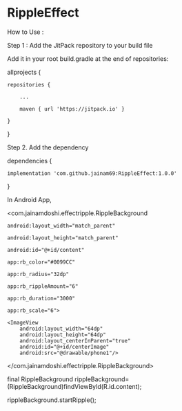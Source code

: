 # RippleEffect

How to Use : 

Step 1 : Add the JitPack repository to your build file

Add it in your root build.gradle at the end of repositories:

allprojects {

	repositories {
	
		...
		
		maven { url 'https://jitpack.io' }
		
	}
	
}

Step 2. Add the dependency

dependencies {

	implementation 'com.github.jainam69:RippleEffect:1.0.0'

}

In Android App,

<com.jainamdoshi.effectripple.RippleBackground

	android:layout_width="match_parent"
	
	android:layout_height="match_parent"
	
	android:id="@+id/content"
	
	app:rb_color="#0099CC"
	
	app:rb_radius="32dp"
	
	app:rb_rippleAmount="6"
	
	app:rb_duration="3000"
	
	app:rb_scale="6">

	<ImageView
		android:layout_width="64dp"
		android:layout_height="64dp"
		android:layout_centerInParent="true"
		android:id="@+id/centerImage"
		android:src="@drawable/phone1"/>
</com.jainamdoshi.effectripple.RippleBackground>


final RippleBackground rippleBackground=(RippleBackground)findViewById(R.id.content);

rippleBackground.startRipple();

